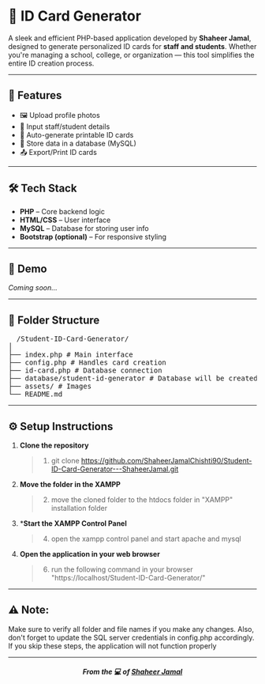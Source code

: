 # 📛 ID Card Generator

A sleek and efficient PHP-based application developed by **Shaheer Jamal**, designed to generate personalized ID cards for **staff and students**. Whether you're managing a school, college, or organization — this tool simplifies the entire ID creation process.

---

## 🚀 Features

- 🖼 Upload profile photos
- 📄 Input staff/student details
- 🧾 Auto-generate printable ID cards
- 💾 Store data in a database (MySQL)
- 📤 Export/Print ID cards

---

## 🛠 Tech Stack

- **PHP** – Core backend logic
- **HTML/CSS** – User interface
- **MySQL** – Database for storing user info
- **Bootstrap (optional)** – For responsive styling

---

## 📸 Demo

*Coming soon...*

---

## 📂 Folder Structure
<pre>
  /Student-ID-Card-Generator/
│
├── index.php # Main interface
├── config.php # Handles card creation
├── id-card.php # Database connection
├── database/student-id-generator # Database will be created in `phpmyadmin`
├── assets/ # Images
└── README.md
</pre>


---

## ⚙️ Setup Instructions

1. **Clone the repository**
   > 1. git clone https://github.com/ShaheerJamalChishti90/Student-ID-Card-Generator---ShaheerJamal.git
2. **Move the folder in the XAMPP**
   > 2. move the cloned folder to the htdocs folder in "XAMPP" installation folder
3. ***Start the XAMPP Control Panel**
   > 4. open the xampp control panel and start apache and mysql
4. **Open the application in your web browser**
   > 6. run the following command in your browser "https://localhost/Student-ID-Card-Generator/"

---

## ⚠️ Note:
Make sure to verify all folder and file names if you make any changes.
Also, don't forget to update the SQL server credentials in config.php accordingly.
If you skip these steps, the application will not function properly

---

<h5 style="text-align: center;">From the 💻 of <a href="https://github.com/ShaheerJamalChishti90">Shaheer Jamal</a></h5>
